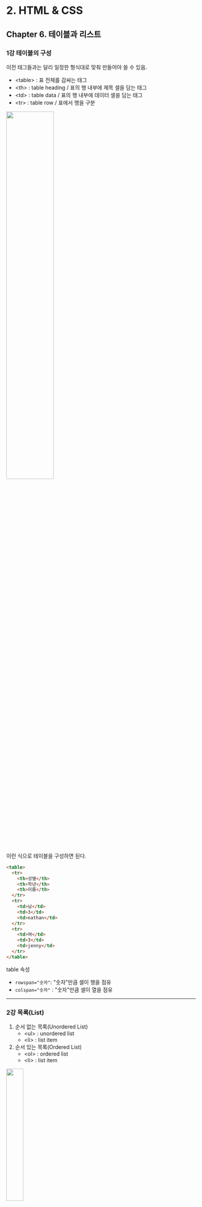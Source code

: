 # 2. HTML & CSS

## Chapter 6. 테이블과 리스트

### 1강 테이블의 구성

이전 태그들과는 달리 일정한 형식대로 맞춰 만들어야 쓸 수 있음.

- \<table> : 표 전체를 감싸는 태그
- \<th> : table heading / 표의 행 내부에 제목 셀을 담는 태그
- \<td> : table data / 표의 행 내부에 데이터 셀을 담는 태그
- \<tr> : table row / 표에서 행을 구분

<img src="https://images.velog.io/images/nathan29849/post/02b80f82-6179-481b-a7bb-ba91d8d90a2a/image.png" width="50%">

이런 식으로 테이블을 구성하면 된다.

```html
<table>
  <tr>
    <th>성별</th>
    <th>학년</th>
    <th>이름</th>
  </tr>
  <tr>
    <td>남</td>
    <td>3</td>
    <td>nathan</td>
  </tr>
  <tr>
    <td>여</td>
    <td>3</td>
    <td>jenny</td>
  </tr>
</table>
```

table 속성

- `rowspan="숫자"`: "숫자"만큼 셀이 행을 점유
- `colspan="숫자"` : "숫자"만큼 셀이 열을 점유

<hr/>

### 2강 목록(List)

1. 순서 없는 목록(Unordered List)
   - \<ul> : unordered list
   - \<li> : list item
2. 순서 있는 목록(Ordered List)
   - \<ol> : ordered list
   - \<li> : list item

<img src="https://images.velog.io/images/nathan29849/post/ce31574d-be8d-4fd7-b0e2-e3a67f879ac3/image.png" width="30%">

```html
<h3>장보기 목록</h3>
<ul>
  <li>우유</li>
  <li>세제</li>
  <li>바지</li>
</ul>

<h3>To-Do 리스트</h3>
<ol>
  <li>롤 실버 탈출</li>
  <li>맛집 탐방</li>
  <li>축구 10골 넣기</li>
</ol>
```

- 리스트 내에 리스트를 중첩시킬수도 있다!

### 3강 목록과 관련 있는 속성

`<ol>`태그와 관련 있는 속성

- start="숫자" : 리스트가 시작하는 숫자를 정함
- type="문자" : 순서를 시작하는 문자를 정함(abc, 로마자)
- reversed : 순서를 반대로 시작, 다른 속성과 달리 키(Key)만 써서 사용

`<li>` 태그와 관련 있는 속성

- value="숫자" : 해당 리스트 아이템의 번호를 지정
  - 다음 li태그가 value +1 부터 시작하게 됨.
